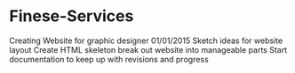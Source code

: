 Finese-Services
===============

Creating Website for graphic designer
01/01/2015
Sketch ideas for website layout
Create HTML skeleton break out website into manageable parts
Start documentation to keep up with revisions and progress

